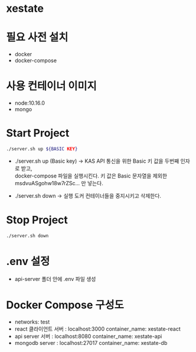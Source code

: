 # xestate

# 필요 사전 설치
- docker  
- docker-compose  

# 사용 컨테이너 이미지
- node:10.16.0  
- mongo  

# Start Project
```bash
./server.sh up ${BASIC KEY}
```
- ./server.sh up (Basic key) -> KAS API 통신을 위한 Basic 키 값을 두번째 인자로 받고,  
docker-compose 파일을 실행시킨다. 키 값은 Basic 문자열을 제외한 msdvuASgohw18w7rZSc... 만 넣는다.  

- ./server.sh down -> 실행 도커 컨테이너들을 중지시키고 삭제한다.  

# Stop Project
```bash
./server.sh down
```

# .env 설정
- api-server 폴더 안에 .env 파일 생성  


# Docker Compose 구성도
- networks: test  
- react 클라이언트 서버 : localhost:3000   container_name: xestate-react  
- api server 서버 : localhost:8080   container_name: xestate-api  
- mongodb server : localhost:27017   container_name: xestate-db  


